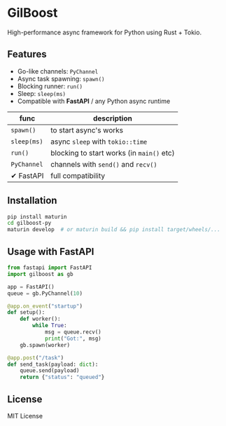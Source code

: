 # GilBoost

High-performance async framework for Python using Rust + Tokio. 

## Features

- Go-like channels: `PyChannel`
- Async task spawning: `spawn()`
- Blocking runner: `run()`
- Sleep: `sleep(ms)`
- Compatible with **FastAPI** / any Python async runtime


| func        | description                                  |
| ----------- | ----------------------------------------- |
| `spawn()`   | to start async's works  |
| `sleep(ms)` | async `sleep` with `tokio::time`   |
| `run()`     | blocking to start works (in `main()` etc) |
| `PyChannel` | сhannels with `send()` and `recv()`              |
| ✔ FastAPI   |  full compatibility                     |

## Installation

```bash
pip install maturin
cd gilboost-py
maturin develop  # or maturin build && pip install target/wheels/...
```


## Usage with FastAPI

```python
from fastapi import FastAPI
import gilboost as gb

app = FastAPI()
queue = gb.PyChannel(10)

@app.on_event("startup")
def setup():
    def worker():
        while True:
            msg = queue.recv()
            print("Got:", msg)
    gb.spawn(worker)

@app.post("/task")
def send_task(payload: dict):
    queue.send(payload)
    return {"status": "queued"}
```

## License

MIT License

